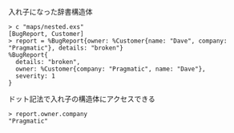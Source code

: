 入れ子になった辞書構造体

```
> c "maps/nested.exs"
[BugReport, Customer]
> report = %BugReport{owner: %Customer{name: "Dave", company: "Pragmatic"}, details: "broken"}
%BugReport{
  details: "broken",
  owner: %Customer{company: "Pragmatic", name: "Dave"},
  severity: 1
}
```

ドット記法で入れ子の構造体にアクセスできる

```
> report.owner.company
"Pragmatic"
```

